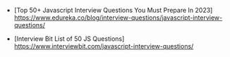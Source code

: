 - [Top 50+ Javascript Interview Questions You Must Prepare In 2023] https://www.edureka.co/blog/interview-questions/javascript-interview-questions/

- [Interview Bit List of 50 JS Questions] https://www.interviewbit.com/javascript-interview-questions/